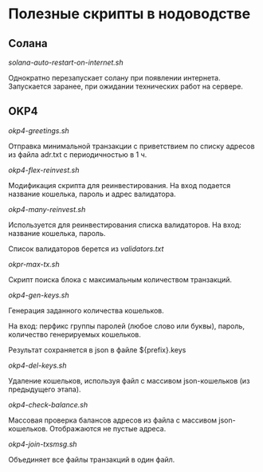 # Полезные скрипты в нодоводстве

## Солана

*solana-auto-restart-on-internet.sh*

Однократно перезапускает солану при появлении интернета. Запускается заранее, при ожидании технических работ на сервере.

## OKP4

*okp4-greetings.sh*

Отправка минимальной транзакции с приветствием по списку адресов из файла adr.txt с периодичностью в 1 ч.

*okp4-flex-reinvest.sh*

Модификация скрипта для реинвестирования. На вход подается название кошелька, пароль и адрес валидатора.

*okp4-many-reinvest.sh*

Используется для реинвестирования списка валидаторов.
На вход: название кошелька, пароль.

Список валидаторов берется из *validators.txt*

*okpr-max-tx.sh*

Скрипт поиска блока с максимальным количеством транзакций.

*okp4-gen-keys.sh*

Генерация заданного количества кошельков.

На вход: перфикс группы паролей (любое слово или буквы), пароль, количество генерируемых кошельков.

Результат сохраняется в json в файле ${prefix}.keys

*okp4-del-keys.sh*

Удаление кошельков, используя файл с массивом json-кошельков (из предыдущего этапа).

*okp4-check-balance.sh*

Массовая проверка балансов адресов из файла с массивом json-кошельков. Отображаются не пустые адреса.

*okp4-join-txsmsg.sh*

Объединяет все файлы транзакций в один файл.